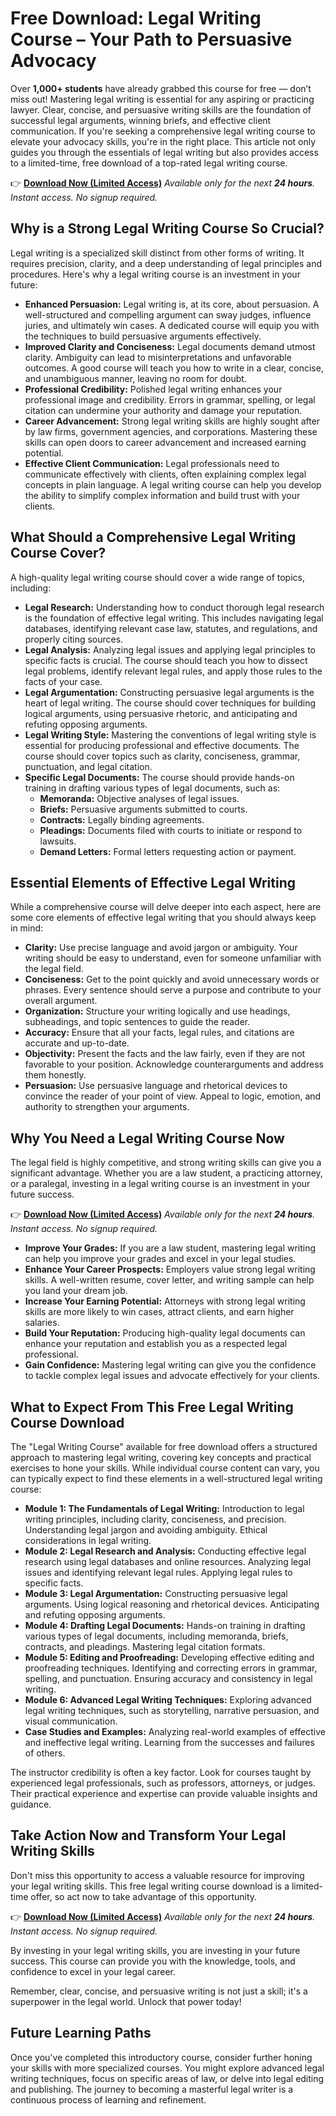 # Free Download: Legal Writing Course – Your Path to Persuasive Advocacy

Over **1,000+ students** have already grabbed this course for free — don’t miss out!
Mastering legal writing is essential for any aspiring or practicing lawyer. Clear, concise, and persuasive writing skills are the foundation of successful legal arguments, winning briefs, and effective client communication. If you're seeking a comprehensive legal writing course to elevate your advocacy skills, you're in the right place. This article not only guides you through the essentials of legal writing but also provides access to a limited-time, free download of a top-rated legal writing course.

👉 **[Download Now (Limited Access)](https://udemywork.com/legal-writing-course)**
_Available only for the next **24 hours**. Instant access. No signup required._

## Why is a Strong Legal Writing Course So Crucial?

Legal writing is a specialized skill distinct from other forms of writing. It requires precision, clarity, and a deep understanding of legal principles and procedures. Here's why a legal writing course is an investment in your future:

*   **Enhanced Persuasion:** Legal writing is, at its core, about persuasion. A well-structured and compelling argument can sway judges, influence juries, and ultimately win cases. A dedicated course will equip you with the techniques to build persuasive arguments effectively.
*   **Improved Clarity and Conciseness:** Legal documents demand utmost clarity. Ambiguity can lead to misinterpretations and unfavorable outcomes. A good course will teach you how to write in a clear, concise, and unambiguous manner, leaving no room for doubt.
*   **Professional Credibility:** Polished legal writing enhances your professional image and credibility. Errors in grammar, spelling, or legal citation can undermine your authority and damage your reputation.
*   **Career Advancement:** Strong legal writing skills are highly sought after by law firms, government agencies, and corporations. Mastering these skills can open doors to career advancement and increased earning potential.
*   **Effective Client Communication:** Legal professionals need to communicate effectively with clients, often explaining complex legal concepts in plain language. A legal writing course can help you develop the ability to simplify complex information and build trust with your clients.

## What Should a Comprehensive Legal Writing Course Cover?

A high-quality legal writing course should cover a wide range of topics, including:

*   **Legal Research:** Understanding how to conduct thorough legal research is the foundation of effective legal writing. This includes navigating legal databases, identifying relevant case law, statutes, and regulations, and properly citing sources.
*   **Legal Analysis:** Analyzing legal issues and applying legal principles to specific facts is crucial. The course should teach you how to dissect legal problems, identify relevant legal rules, and apply those rules to the facts of your case.
*   **Legal Argumentation:** Constructing persuasive legal arguments is the heart of legal writing. The course should cover techniques for building logical arguments, using persuasive rhetoric, and anticipating and refuting opposing arguments.
*   **Legal Writing Style:** Mastering the conventions of legal writing style is essential for producing professional and effective documents. The course should cover topics such as clarity, conciseness, grammar, punctuation, and legal citation.
*   **Specific Legal Documents:** The course should provide hands-on training in drafting various types of legal documents, such as:
    *   **Memoranda:** Objective analyses of legal issues.
    *   **Briefs:** Persuasive arguments submitted to courts.
    *   **Contracts:** Legally binding agreements.
    *   **Pleadings:** Documents filed with courts to initiate or respond to lawsuits.
    *   **Demand Letters:** Formal letters requesting action or payment.

## Essential Elements of Effective Legal Writing

While a comprehensive course will delve deeper into each aspect, here are some core elements of effective legal writing that you should always keep in mind:

*   **Clarity:** Use precise language and avoid jargon or ambiguity. Your writing should be easy to understand, even for someone unfamiliar with the legal field.
*   **Conciseness:** Get to the point quickly and avoid unnecessary words or phrases. Every sentence should serve a purpose and contribute to your overall argument.
*   **Organization:** Structure your writing logically and use headings, subheadings, and topic sentences to guide the reader.
*   **Accuracy:** Ensure that all your facts, legal rules, and citations are accurate and up-to-date.
*   **Objectivity:** Present the facts and the law fairly, even if they are not favorable to your position. Acknowledge counterarguments and address them honestly.
*   **Persuasion:** Use persuasive language and rhetorical devices to convince the reader of your point of view. Appeal to logic, emotion, and authority to strengthen your arguments.

## Why You Need a Legal Writing Course Now

The legal field is highly competitive, and strong writing skills can give you a significant advantage. Whether you are a law student, a practicing attorney, or a paralegal, investing in a legal writing course is an investment in your future success.

👉 **[Download Now (Limited Access)](https://udemywork.com/legal-writing-course)**
_Available only for the next **24 hours**. Instant access. No signup required._

*   **Improve Your Grades:** If you are a law student, mastering legal writing can help you improve your grades and excel in your legal studies.
*   **Enhance Your Career Prospects:** Employers value strong legal writing skills. A well-written resume, cover letter, and writing sample can help you land your dream job.
*   **Increase Your Earning Potential:** Attorneys with strong legal writing skills are more likely to win cases, attract clients, and earn higher salaries.
*   **Build Your Reputation:** Producing high-quality legal documents can enhance your reputation and establish you as a respected legal professional.
*   **Gain Confidence:** Mastering legal writing can give you the confidence to tackle complex legal issues and advocate effectively for your clients.

## What to Expect From This Free Legal Writing Course Download

The "Legal Writing Course" available for free download offers a structured approach to mastering legal writing, covering key concepts and practical exercises to hone your skills. While individual course content can vary, you can typically expect to find these elements in a well-structured legal writing course:

*   **Module 1: The Fundamentals of Legal Writing:** Introduction to legal writing principles, including clarity, conciseness, and precision. Understanding legal jargon and avoiding ambiguity. Ethical considerations in legal writing.
*   **Module 2: Legal Research and Analysis:** Conducting effective legal research using legal databases and online resources. Analyzing legal issues and identifying relevant legal rules. Applying legal rules to specific facts.
*   **Module 3: Legal Argumentation:** Constructing persuasive legal arguments. Using logical reasoning and rhetorical devices. Anticipating and refuting opposing arguments.
*   **Module 4: Drafting Legal Documents:** Hands-on training in drafting various types of legal documents, including memoranda, briefs, contracts, and pleadings. Mastering legal citation formats.
*   **Module 5: Editing and Proofreading:** Developing effective editing and proofreading techniques. Identifying and correcting errors in grammar, spelling, and punctuation. Ensuring accuracy and consistency in legal writing.
*   **Module 6: Advanced Legal Writing Techniques:** Exploring advanced legal writing techniques, such as storytelling, narrative persuasion, and visual communication.
*   **Case Studies and Examples:** Analyzing real-world examples of effective and ineffective legal writing. Learning from the successes and failures of others.

The instructor credibility is often a key factor. Look for courses taught by experienced legal professionals, such as professors, attorneys, or judges. Their practical experience and expertise can provide valuable insights and guidance.

## Take Action Now and Transform Your Legal Writing Skills

Don't miss this opportunity to access a valuable resource for improving your legal writing skills. This free legal writing course download is a limited-time offer, so act now to take advantage of this opportunity.

👉 **[Download Now (Limited Access)](https://udemywork.com/legal-writing-course)**
_Available only for the next **24 hours**. Instant access. No signup required._

By investing in your legal writing skills, you are investing in your future success. This course can provide you with the knowledge, tools, and confidence to excel in your legal career.

Remember, clear, concise, and persuasive writing is not just a skill; it's a superpower in the legal world. Unlock that power today!

## Future Learning Paths

Once you've completed this introductory course, consider further honing your skills with more specialized courses. You might explore advanced legal writing techniques, focus on specific areas of law, or delve into legal editing and publishing. The journey to becoming a masterful legal writer is a continuous process of learning and refinement.
